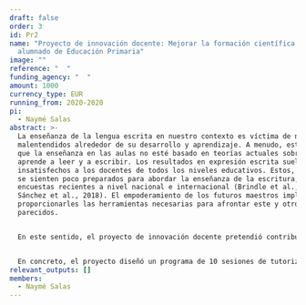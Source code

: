 ```yaml
---
draft: false
order: 3
id: Pr2
name: "Proyecto de innovación docente: Mejorar la formación científica del
  alumnado de Educación Primaria"
image: ""
reference: "  "
funding_agency: "  "
amount: 1000
currency_type: EUR
running_from: 2020-2020
pi:
  - Naymé Salas
abstract: >-
  La enseñanza de la lengua escrita en nuestro contexto es víctima de numerosos
  malentendidos alrededor de su desarrollo y aprendizaje. A menudo, esto provoca
  que la enseñanza en las aulas no esté basado en teorías actuales sobre cómo se
  aprende a leer y a escribir. Los resultados en expresión escrita suelen dejar
  insatisfechos a los docentes de todos los niveles educativos. Estos, además,
  se sienten poco preparados para abordar la enseñanza de la escritura, según
  encuestas recientes a nivel nacional e internacional (Brindle et al., 2016;
  Sánchez et al., 2018). El empoderamiento de los futuros maestros implica
  proporcionarles las herramientas necesarias para afrontar este y otros retos
  parecidos. 


  En este sentido, el proyecto de innovación docente pretendió contribuir a la cultura científica de docentes y otros educadores del ámbito del lenguaje. El objetivo fue que los futuros profesionales educativos den importancia a las prácticas de aula informadas por la evidencia científica (Davies, 1999; Ferrero et al., 2016). La formación en ciencia de los futuros educadores permitirá que (1) tengan facilidad para estar al corriente de nuevos hallazgos e innovaciones pedagógicas en el campo de la escritura (y otros dominios); (2) sean capaces de integrar sus conocimientos previos y experiencia con evidencia empírica de calidad; (3) eviten aplicar metodologías que no han sido probadas con rigor; y (4) transmitan el valor de la ciencia como productora de conocimiento a sus alumnos. 


  En concreto, el proyecto diseñó un programa de 10 sesiones de tutorización en el marco de la asignatura de TFG de los grados implicados (GIBA y GL). Hemos considerado que la realización de un TFG de tipo empírico era una excelente oportunidad para confrontar los alumnos con el funcionamiento científico en un ámbito de máxima relevancia para ellos como futuros educadores: la didáctica de la lengua escrita. Dado que la duración del proyecto era solo de un semestre (octubre-enero), la implementación todavía estaba en curso en el momento de la confección de esta memoria final.
relevant_outputs: []
members:
  - Naymé Salas
---
```

